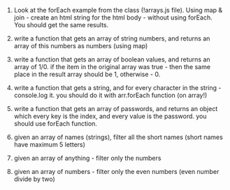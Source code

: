 1) Look at the forEach example from the class (!arrays.js file).
Using map & join - create an html string for the html body - without using forEach.
You should get the same results.

2) write a function that gets an array of string numbers, and returns an array of this numbers as numbers (using map)

3) write a function that gets an array of boolean values, and returns an array of 1/0. if the item in the original array was true - then the same place in the result array should be 1, otherwise - 0.

4) write a function that gets a string, and for every character in the string - console.log it.
you should do it with arr.forEach function (on array!)

5) write a function that gets an array of passwords, and returns an object which every key is the index, and every value is the password. you should use forEach function.

6) given an array of names (strings), filter all the short names (short names have maximum 5 letters)

7) given an array of anything - filter only the numbers

8) given an array of numbers - filter only the even numbers (even number divide by two)